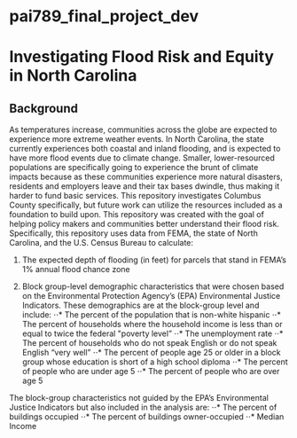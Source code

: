 # pai789_final_project_dev

# Investigating Flood Risk and Equity in North Carolina

## Background

As temperatures increase, communities across the globe are expected to experience more extreme weather events. In North Carolina, the state currently experiences both coastal and inland flooding, and is expected to have more flood events due to climate change. Smaller, lower-resourced populations are specifically going to experience the brunt of climate impacts because as these communities experience more natural disasters, residents and employers leave and their tax bases dwindle, thus making it harder to fund basic services. This repository investigates Columbus County specifically, but future work can utilize the resources included as a foundation to build upon. This repository was created with the goal of helping policy makers and communities better understand their flood risk. Specifically, this repository uses data from FEMA, the state of North Carolina, and the U.S. Census Bureau to calculate: 

1) The expected depth of flooding (in feet) for parcels that stand in FEMA’s 1% annual flood chance zone

2) Block group-level demographic characteristics that were chosen based on the Environmental Protection Agency’s (EPA) Environmental Justice Indicators. These demographics are at the block-group level and include: 
⋅⋅* The percent of the population that is non-white hispanic
⋅⋅* The percent of households where the household income is less than or equal to twice the federal "poverty level”
⋅⋅* The unemployment rate
⋅⋅* The percent of households who do not speak English or do not speak English “very well”
⋅⋅* The percent of people age 25 or older in a block group whose education is short of a high school diploma
⋅⋅* The percent of people who are under age 5
⋅⋅* The percent of people who are over age 5

The block-group characteristics not guided by the EPA’s Environmental Justice Indicators but also included in the analysis are:
⋅⋅* The percent of buildings occupied
⋅⋅* The percent of buildings owner-occupied
⋅⋅* Median Income
